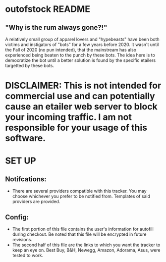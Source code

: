 # outofstock README
## "Why is the rum always gone?!"

A relatively small group of apparel lovers and "hypebeasts" have been both victims and instigators of "bots" for a few years before 2020. It wasn't until the Fall of 2020 (no pun intended), that the mainstream has also experienced being beaten to the punch by these bots. The idea here is to democratize the bot until a better solution is found by the specific etailers targetted by these bots.

# DISCLAIMER: This is not intended for commercial use and can potentially cause an etailer web server to block your incoming traffic. I am not responsible for your usage of this software.

# SET UP

## Notifcations: 
* There are several providers compatible with this tracker. You may choose whichever you prefer to be notified from. Templates of said providers are provided.

## Config: 
* The first portion of this file contains the user's information for autofill during checkout. Be noted that this file will be encrypted in future revisions. 
* The second half of this file are the links to which you want the tracker to keep an eye on. Best Buy, B&H, Newegg, Amazon, Adorama, Asus, were tested to work.
